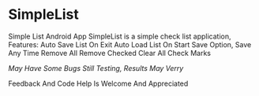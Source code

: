 # SimpleList
Simple List Android App
SimpleList is a simple check list application, 
Features:
    Auto Save List On Exit
    Auto Load List On Start
    Save Option, Save Any Time
    Remove All
    Remove Checked
    Clear All Check Marks
   
   
*May Have Some Bugs
Still Testing, Results May Verry*

Feedback And Code Help Is Welcome And Appreciated 
